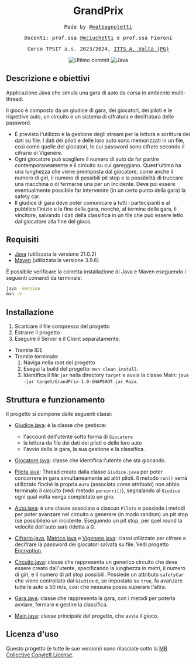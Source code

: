 <h1 align="center">GrandPrix</h1>

<p align="center" style="font-family: monospace">Made by <a href="https://github.com/matbagnoletti">@matbagnoletti</a></p>
<p align="center" style="font-family: monospace">Docenti: prof.ssa <a href="https://github.com/mciuchetti">@mciuchetti</a> e prof.ssa Fioroni</p>
<p align="center" style="font-family: monospace">Corso TPSIT a.s. 2023/2024, <a href="https://www.avoltapg.edu.it/">ITTS A. Volta (PG)</a></p>
<p align="center">
    <img src="https://img.shields.io/github/last-commit/matbagnoletti/GrandPrix-Gruppo1-5AINF?style=for-the-badge" alt="Ultimo commit">
    <img src="https://img.shields.io/badge/Language-Java-blue?style=for-the-badge" alt="Java">
</p>

## Descrizione e obiettivi
Applicazione Java che simula una gara di auto da corsa in ambiente multi-thread.

Il gioco è composto da un giudice di gara, dei giocatori, dei piloti e le rispettive auto, un circuito e un sistema di cifratura e decifratura delle password.

- È previsto l'utilizzo e la gestione degli stream per la lettura e scrittura dei dati su file. I dati dei piloti e delle loro auto sono memorizzati in un file, così come quelle dei giocatori, le cui password sono cifrate secondo il cifrario di Vigenère.
- Ogni giocatore può scegliere il numero di auto da far partire contemporaneamente e il circuito su cui gareggiano. Quest'ultimo ha una lunghezza che viene preimposta dal giocatore, come anche il numero di giri, il numero di possibili pit stop e la possibilità di truccare una macchina o di fermarne una per un incidente. Deve poi essere eventualmente possibile far intervenire (in un certo punto della gara) la safety car. 
- Il giudice di gara deve poter comunicare a tutti i partecipanti e al pubblico l’inizio e la fine della gara, nonché, al termine della gara, il vincitore, salvando i dati della classifica in un file che può essere letto dal giocatore alla fine del gioco.
   
## Requisiti
- [Java](https://www.oracle.com/it/java/technologies/downloads/) (utilizzata la versione 21.0.2)
- [Maven](https://maven.apache.org/download.cgi) (utilizzata la versione 3.9.6)

È possibile verificare la corretta installazione di Java e Maven eseguendo i seguenti comandi da terminale:
```bash
java -version
mvn -v
```

## Installazione
1. Scaricare il file compresso del progetto
2. Estrarre il progetto
3. Eseguire il Server e il Client separatamente:
  - Tramite IDE
  - Tramite terminale:
    1. Naviga nella root del progetto
    2. Esegui la build del progetto: `mvn clean install`.
    3. Identifica il file `jar` nella directory `target` e avvia la classe Main: `java -jar target/GrandPrix-1.0-SNAPSHOT.jar Main`.

## Struttura e funzionamento
Il progetto si compone dalle seguenti classi:

- [Giudice.java](src/main/java/tpsit/Giudice.java): è la classe che gestisce:
    - l'account dell'utente sotto forma di `Giocatore`
    - la lettura da file dei dati dei piloti e delle loro auto
    - l'avvio della la gara, la sua gestione e la classifica. 

- [Giocatore.java](src/main/java/tpsit/Giocatore.java): classe che identifica l'utente che sta giocando.

- [Pilota.java](src/main/java/tpsit/Pilota.java): Thread creato dalla classe `Giudice.java` per poter concorrere in gara simultaneamente ad altri piloti. Il metodo `run()` verrà utilizzato finché la propria `Auto` (associata come attributo) non abbia terminato il circuito (vedi metodo `percorri()`), segnalando al `Giudice` ogni qual volta venga completato un giro.

- [Auto.java](src/main/java/tpsit/Auto.java): è una classe associata a ciascun `Pilota` e possiede i metodi per poter avanzare nel circuito o generare (in modo random) un pit stop (se possibile)o un incidente. Eseguendo un pit stop, per quel round la velocità dell'auto sarà ridotta a 0.
   
- [Cifrario.java](src/main/java/tpsit/Cifrario.java), [Matrice.java](src/main/java/tpsit/Matrice.java) e [Vigenere.java](src/main/java/tpsit/Vigenere.java): classi utilizzate per cifrare e decifrare la password dei giocatori salvata su file. Vedi progetto [Encryption](https://www.github.com/matbagnoletti/Encryption).

- [Circuito.java](src/main/java/tpsit/Circuito.java): classe che rappresenta un generico circuito che deve essere creato dall'utente, specificando la lunghezza in metri, il numero di giri, e il numero di pit stop possibili. Possiede un attributo `safetyCar` che viene controllato dal `Giudice` e, se impostato su `true`, fa avanzare tutte le auto a 50 m/s, così che nessuna possa superare l'altra.

- [Gara.java](src/main/java/tpsit/Gara.java): classe che rappresenta la gara, con i metodi per poterla avviare, fermare e gestire la classifica.

- [Main.java](src/main/java/tpsit/Main.java): classe principale del progetto, che avvia il gioco.

## Licenza d'uso
Questo progetto (e tutte le sue versioni) sono rilasciate sotto la [MB Collective Copyleft License](LICENSE).